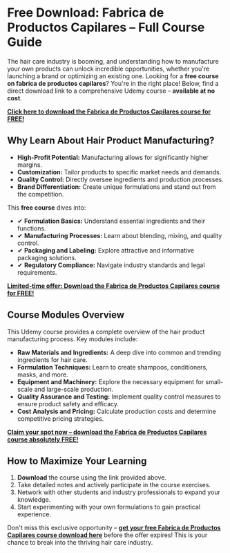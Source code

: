 # Free Download: Fabrica de Productos Capilares – Full Course Guide

The hair care industry is booming, and understanding how to manufacture your own products can unlock incredible opportunities, whether you're launching a brand or optimizing an existing one. Looking for a **free course on fabrica de productos capilares**? You're in the right place! Below, find a direct download link to a comprehensive Udemy course – **available at no cost**.

[**Click here to download the Fabrica de Productos Capilares course for FREE!**](https://udemywork.com/fabrica-de-productos-capilares)

## Why Learn About Hair Product Manufacturing?

*   **High-Profit Potential:** Manufacturing allows for significantly higher margins.
*   **Customization:** Tailor products to specific market needs and demands.
*   **Quality Control:** Directly oversee ingredients and production processes.
*   **Brand Differentiation:** Create unique formulations and stand out from the competition.

This **free course** dives into:

*   ✔ **Formulation Basics:** Understand essential ingredients and their functions.
*   ✔ **Manufacturing Processes:** Learn about blending, mixing, and quality control.
*   ✔ **Packaging and Labeling:** Explore attractive and informative packaging solutions.
*   ✔ **Regulatory Compliance:** Navigate industry standards and legal requirements.

[**Limited-time offer: Download the Fabrica de Productos Capilares course for FREE!**](https://udemywork.com/fabrica-de-productos-capilares)

## Course Modules Overview

This Udemy course provides a complete overview of the hair product manufacturing process. Key modules include:

*   **Raw Materials and Ingredients:** A deep dive into common and trending ingredients for hair care.
*   **Formulation Techniques:** Learn to create shampoos, conditioners, masks, and more.
*   **Equipment and Machinery:** Explore the necessary equipment for small-scale and large-scale production.
*   **Quality Assurance and Testing:** Implement quality control measures to ensure product safety and efficacy.
*   **Cost Analysis and Pricing:** Calculate production costs and determine competitive pricing strategies.

[**Claim your spot now – download the Fabrica de Productos Capilares course absolutely FREE!**](https://udemywork.com/fabrica-de-productos-capilares)

## How to Maximize Your Learning

1.  **Download** the course using the link provided above.
2.  Take detailed notes and actively participate in the course exercises.
3.  Network with other students and industry professionals to expand your knowledge.
4.  Start experimenting with your own formulations to gain practical experience.

Don't miss this exclusive opportunity – **[get your free Fabrica de Productos Capilares course download here](https://udemywork.com/fabrica-de-productos-capilares)** before the offer expires! This is your chance to break into the thriving hair care industry.
